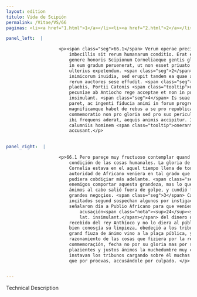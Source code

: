 ```yaml
---
layout: edition
titulo: Vida de Scipión
permalink: /Vitae/VS/66
paginas: <li><a href="1.html">1</a></li><li><a href="2.html">2</a></li><li><a href="3.html">3</a></li><li><a href="4.html">4</a></li><li><a href="5.html">5</a></li><li><a href="6.html">6</a></li><li><a href="7.html">7</a></li><li><a href="8.html">8</a></li><li><a href="9.html">9</a></li><li><a href="10.html">10</a></li><li><a href="11.html">11</a></li><li><a href="12.html">12</a></li><li><a href="13.html">13</a></li><li><a href="14.html">14</a></li><li><a href="15.html">15</a></li><li><a href="16.html">16</a></li><li><a href="17.html">17</a></li><li><a href="18.html">18</a></li><li><a href="19.html">19</a></li><li><a href="20.html">20</a></li><li><a href="21.html">21</a></li><li><a href="22.html">22</a></li><li><a href="23.html">23</a></li><li><a href="24.html">24</a></li><li><a href="25.html">25</a></li><li><a href="26.html">26</a></li><li><a href="27.html">27</a></li><li><a href="28.html">28</a></li><li><a href="29.html">29</a></li><li><a href="30.html">30</a></li><li><a href="31.html">31</a></li><li><a href="32.html">32</a></li><li><a href="33.html">33</a></li><li><a href="34.html">34</a></li><li><a href="35.html">35</a></li><li><a href="36.html">36</a></li><li><a href="37.html">37</a></li><li><a href="38.html">38</a></li><li><a href="39.html">39</a></li><li><a href="40.html">40</a></li><li><a href="41.html">41</a></li><li><a href="42.html">42</a></li><li><a href="43.html">43</a></li><li><a href="44.html">44</a></li><li><a href="45.html">45</a></li><li><a href="46.html">46</a></li><li><a href="47.html">47</a></li><li><a href="48.html">48</a></li><li><a href="49.html">49</a></li><li><a href="50.html">50</a></li><li><a href="51.html">51</a></li><li><a href="52.html">52</a></li><li><a href="53.html">53</a></li><li><a href="54.html">54</a></li><li><a href="55.html">55</a></li><li><a href="56.html">56</a></li><li><a href="57.html">57</a></li><li><a href="58.html">58</a></li><li><a href="59.html">59</a></li><li><a href="60.html">60</a></li><li><a href="61.html">61</a></li><li><a href="62.html">62</a></li><li><a href="63.html">63</a></li><li><a href="64.html">64</a></li><li><a href="65.html">65</a></li><li><a href="66.html">66</a></li><li><a href="67.html">67</a></li><li><a href="68.html">68</a></li><li><a href="69.html">69</a></li><li><a href="70.html">70</a></li><li><a href="71.html">71</a></li><li><a href="72.html">72</a></li><li><a href="73.html">73</a></li><li><a href="74.html">74</a></li>

panel_left:  |

                    <p><span class="seg">66.1</span> Verum operae precium est contemplari quam uaria et quam
                        imbecillis sit rerum humanarum conditio. Erat ea tempestate cumulata omni
                        genere honoris Scipionum Corneliaeque gentis gloria, et Aphricani auctoritas
                        in eum gradum peruenerat, ut non esset priuato uiro in libera ciuitate
                        ulterius expetendum. <span class="seg">2</span> Hanc magnitudinem sustinere non potuit
                        inimicorum inuidia, sed erupit tandem ea quae animis latebat, et in tantarum
                        rerum auctores sese effudit. <span class="seg">3</span> Nam duo Quinti Petilii, tribuni
                        plaebis, Portii Catonis <span class="tooltip">ut<span class="tooltiptext">et <span class="siglas">U</span> </span></span> quidam suspicantur opera concitati, diem Publio Aphricano dicunt, et
                        pecuniae ab Antiocho rege acceptae et non in publicum relatae eum
                        insimulant. <span class="seg">4</span> Is suae probitatis conscius uocanti magistratui
                        paret, ac ingenti fiducia animi in forum progressus orationem amplam
                        magnificamque habet de rebus a se pro republica gestis, <span class="seg">5</span> quarum
                        commemoratio non pro gloria sed pro suo periculo habita a multitudine quae
                        ibi frequens aderat, aequis animis accipitur. Instant tamen tribuni, multis
                        calumniis hominem <span class="tooltip">onerant<span class="tooltiptext">honerant <span class="siglas">U</span> </span></span>, et quasi culpae obnoxium suspitionibus magis quam argumentis
                        accusant.</p>
                

panel_right:  |

                    <p>66.1 Pero pareçe muy fructuoso contemplar quand variable y quand flaca sea la
                        condiçión de las cosas humanales. La gloria de los Scipiones y gente
                        Cornelia estava en el aquel tiempo llena de todo linaje de honra, y la
                        autoridad de Africano veniera en tal grado que en çibdad libre ningund <a href="../public/images/1491/190v.jpg" target="new"><img class="facs" src="https://alfonsodepalencia.github.io/Vitae/public/images/facs_icon.jpg"/></a>[190v,b] ombre privado
                        pudiera cobdiçiar más adelante. <span class="seg">2</span> No pudo la invidia de los
                        enemigos comportar aquesta grandeza, mas lo que estava escondido en sus
                        ánimos al cabo salió fuera de golpe, y cundió fasta fallar auctores de tan
                        grandes negoçios. <span class="seg">3</span> Ca los dos Petilio, tribunos de la plebe,
                        inçitados segund sospechan algunos por instigaçión de Porcio Catón,
                        señalaron día a Publio Africano para que veniesse respondiendo a la falsa
                            acusaçión<span class="nota"><sup>24</sup><span class="texto_nota">para que ... acusaçión: adición amplificativa del
                            lat. insimulant.</span></span> del dinero que oviera
                        recebido del rey Anthíoco y no lo diera al público thesoro<span class="nota"><sup>25</sup><span class="texto_nota">thesoro: adición de P.</span></span> de la çibdad. <span class="seg">4</span> Scipión, que
                        bien conosçía su limpieza, obedeçió a los tribunos que le llamavan y con
                        grand fiuza de ánimo vino a la plaça pública, y dixo ende largo y magnífico
                        razonamiento de las cosas que fiziera por la república. <span class="seg">5</span> La qual
                        commemoraçión, fecha no por su gloria mas por su peligro, recibió con
                        plazientes y justos ánimos la muchedumbre muy crescida que ende estava, más
                        instavan los tribunos cargando sobre él muchas calumnias y más por sospechas
                        que por proevas, accusándole por culpado. </p>
                

---
```


Technical Description 